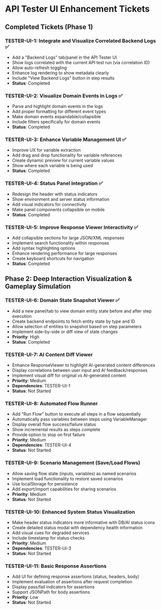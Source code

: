 # API Tester UI Enhancement Tickets

## Completed Tickets (Phase 1)

### TESTER-UI-1: Integrate and Visualize Correlated Backend Logs ✅
- Add a "Backend Logs" tab/panel in the API Tester UI
- Show logs correlated with the current API test run (via correlation ID)
- Allow auto-refresh toggling
- Enhance log rendering to show metadata clearly
- Include "View Backend Logs" button in step results
- **Status**: Completed

### TESTER-UI-2: Visualize Domain Events in Logs ✅
- Parse and highlight domain events in the logs
- Add proper formatting for different event types
- Make domain events expandable/collapsible
- Include filters specifically for domain events
- **Status**: Completed

### TESTER-UI-3: Enhance Variable Management UI ✅
- Improve UX for variable extraction
- Add drag and drop functionality for variable references
- Create dynamic preview for current variable values
- Show where each variable is being used
- **Status**: Completed

### TESTER-UI-4: Status Panel Integration ✅
- Redesign the header with status indicators
- Show environment and server status information
- Add visual indicators for connectivity
- Make panel components collapsible on mobile
- **Status**: Completed

### TESTER-UI-5: Improve Response Viewer Interactivity ✅
- Add collapsible sections for large JSON/XML responses
- Implement search functionality within responses
- Add syntax highlighting options
- Enhance rendering performance for large responses
- Create keyboard shortcuts for navigation
- **Status**: Completed

## Phase 2: Deep Interaction Visualization & Gameplay Simulation

### TESTER-UI-6: Domain State Snapshot Viewer ✅
- Add a new panel/tab to view domain entity state before and after step execution
- Create backend endpoints to fetch entity state by type and ID
- Allow selection of entities to snapshot based on step parameters
- Implement side-by-side or diff view of state changes
- **Priority**: High
- **Status**: Completed

### TESTER-UI-7: AI Content Diff Viewer
- Enhance ResponseViewer to highlight AI-generated content differences
- Display correlations between user input and AI feedback/responses
- Implement visual diff for original vs AI-generated content
- **Priority**: Medium
- **Dependencies**: TESTER-UI-1
- **Status**: Not Started

### TESTER-UI-8: Automated Flow Runner
- Add "Run Flow" button to execute all steps in a flow sequentially
- Automatically pass variables between steps using VariableManager
- Display overall flow success/failure status
- Show incremental results as steps complete
- Provide option to stop on first failure
- **Priority**: Medium
- **Dependencies**: TESTER-UI-4
- **Status**: Not Started

### TESTER-UI-9: Scenario Management (Save/Load Flows)
- Allow saving flow state (inputs, variables) as named scenarios
- Implement load functionality to restore saved scenarios
- Use localStorage for persistence
- Add export/import capabilities for sharing scenarios
- **Priority**: Medium
- **Status**: Not Started

### TESTER-UI-10: Enhanced System Status Visualization
- Make header status indicators more informative with DB/AI status icons
- Create detailed status modal with dependency health information
- Add visual cues for degraded services
- Include timestamp for status checks
- **Priority**: Medium
- **Dependencies**: TESTER-UI-3
- **Status**: Not Started

### TESTER-UI-11: Basic Response Assertions
- Add UI for defining response assertions (status, headers, body)
- Implement evaluation of assertions after request completion
- Display pass/fail indicators for assertions
- Support JSONPath for body assertions
- **Priority**: Low
- **Status**: Not Started
